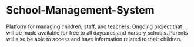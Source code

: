 # School-Management-System
Platform for managing children, staff, and teachers. 
Ongoing project that will be made available for free to all daycares and nursery schools. 
Parents will also be able to access and have information related to their children.
